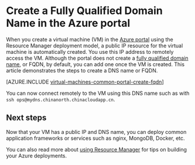 <properties
    pageTitle="Create FQDN for a VM in Azure portal | Azure"
    description="Learn how to create a Fully Qualified Domain Name, or FQDN, for a Resource Manager based virtual machine in the Azure portal."
    services="virtual-machines-linux"
    documentationcenter=""
    author="iainfoulds"
    manager="timlt"
    editor="tysonn"
    tags="azure-resource-manager" />
<tags
    ms.assetid="2cd6c249-a737-4a0a-b5ba-e1c09e551b30"
    ms.service="virtual-machines-linux"
    ms.devlang="na"
    ms.topic="article"
    ms.tgt_pltfrm="vm-linux"
    ms.workload="infrastructure-services"
    ms.date="11/14/2016"
    wacn.date=""
    ms.author="iainfou" />

# Create a Fully Qualified Domain Name in the Azure portal
When you create a virtual machine (VM) in the [Azure portal](https://portal.azure.cn) using the Resource Manager deployment model, a public IP resource for the virtual machine is automatically created. You use this IP address to remotely access the VM. Although the portal does not create a [fully qualified domain name](https://en.wikipedia.org/wiki/Fully_qualified_domain_name), or FQDN, by default, you can add one once the VM is created. This article demonstrates the steps to create a DNS name or FQDN.

[AZURE.INCLUDE [virtual-machines-common-portal-create-fqdn](../../includes/virtual-machines-common-portal-create-fqdn.md)]

You can now connect remotely to the VM using this DNS name such as with `ssh ops@mydns.chinanorth.chinacloudapp.cn`.

## Next steps
Now that your VM has a public IP and DNS name, you can deploy common application frameworks or services such as nginx, MongoDB, Docker, etc.

You can also read more about [using Resource Manager](/documentation/articles/resource-group-overview/) for tips on building your Azure deployments.


